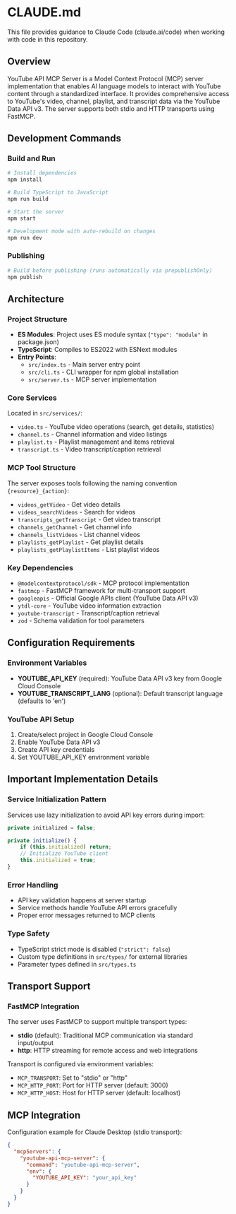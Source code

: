 # CLAUDE.md

This file provides guidance to Claude Code (claude.ai/code) when working with code in this repository.

## Overview
YouTube API MCP Server is a Model Context Protocol (MCP) server implementation that enables AI language models to interact with YouTube content through a standardized interface. It provides comprehensive access to YouTube's video, channel, playlist, and transcript data via the YouTube Data API v3. The server supports both stdio and HTTP transports using FastMCP.

## Development Commands

### Build and Run
```bash
# Install dependencies
npm install

# Build TypeScript to JavaScript
npm run build

# Start the server
npm start

# Development mode with auto-rebuild on changes
npm run dev
```

### Publishing
```bash
# Build before publishing (runs automatically via prepublishOnly)
npm publish
```

## Architecture

### Project Structure
- **ES Modules**: Project uses ES module syntax (`"type": "module"` in package.json)
- **TypeScript**: Compiles to ES2022 with ESNext modules
- **Entry Points**:
  - `src/index.ts` - Main server entry point
  - `src/cli.ts` - CLI wrapper for npm global installation
  - `src/server.ts` - MCP server implementation

### Core Services
Located in `src/services/`:
- `video.ts` - YouTube video operations (search, get details, statistics)
- `channel.ts` - Channel information and video listings
- `playlist.ts` - Playlist management and items retrieval
- `transcript.ts` - Video transcript/caption retrieval

### MCP Tool Structure
The server exposes tools following the naming convention `{resource}_{action}`:
- `videos_getVideo` - Get video details
- `videos_searchVideos` - Search for videos
- `transcripts_getTranscript` - Get video transcript
- `channels_getChannel` - Get channel info
- `channels_listVideos` - List channel videos
- `playlists_getPlaylist` - Get playlist details
- `playlists_getPlaylistItems` - List playlist videos

### Key Dependencies
- `@modelcontextprotocol/sdk` - MCP protocol implementation
- `fastmcp` - FastMCP framework for multi-transport support
- `googleapis` - Official Google APIs client (YouTube Data API v3)
- `ytdl-core` - YouTube video information extraction
- `youtube-transcript` - Transcript/caption retrieval
- `zod` - Schema validation for tool parameters

## Configuration Requirements

### Environment Variables
- **YOUTUBE_API_KEY** (required): YouTube Data API v3 key from Google Cloud Console
- **YOUTUBE_TRANSCRIPT_LANG** (optional): Default transcript language (defaults to 'en')

### YouTube API Setup
1. Create/select project in Google Cloud Console
2. Enable YouTube Data API v3
3. Create API key credentials
4. Set YOUTUBE_API_KEY environment variable

## Important Implementation Details

### Service Initialization Pattern
Services use lazy initialization to avoid API key errors during import:
```typescript
private initialized = false;

private initialize() {
    if (this.initialized) return;
    // Initialize YouTube client
    this.initialized = true;
}
```

### Error Handling
- API key validation happens at server startup
- Service methods handle YouTube API errors gracefully
- Proper error messages returned to MCP clients

### Type Safety
- TypeScript strict mode is disabled (`"strict": false`)
- Custom type definitions in `src/types/` for external libraries
- Parameter types defined in `src/types.ts`

## Transport Support

### FastMCP Integration
The server uses FastMCP to support multiple transport types:
- **stdio** (default): Traditional MCP communication via standard input/output
- **http**: HTTP streaming for remote access and web integrations

Transport is configured via environment variables:
- `MCP_TRANSPORT`: Set to "stdio" or "http"
- `MCP_HTTP_PORT`: Port for HTTP server (default: 3000)
- `MCP_HTTP_HOST`: Host for HTTP server (default: localhost)

## MCP Integration
Configuration example for Claude Desktop (stdio transport):
```json
{
  "mcpServers": {
    "youtube-api-mcp-server": {
      "command": "youtube-api-mcp-server",
      "env": {
        "YOUTUBE_API_KEY": "your_api_key"
      }
    }
  }
}
```